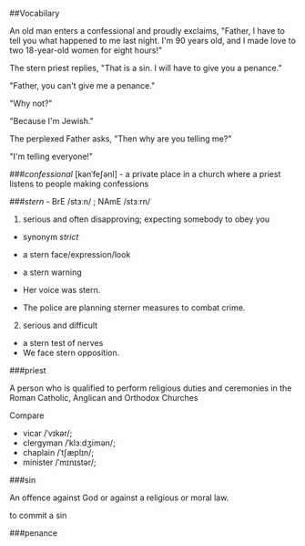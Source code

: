 ##Vocabilary

An old man enters a confessional and proudly exclaims, "Father, I have to tell you what happened to me last night. I'm 90 years old, and I made love to two 18-year-old women for eight hours!"

The stern priest replies, "That is a sin. I will have to give you a penance."

"Father, you can't give me a penance."

"Why not?"

"Because I'm Jewish."

The perplexed Father asks, "Then why are you telling me?"

"I'm telling everyone!"

###*confessional* [kənˈfeʃənl] - a private place in a church where a priest listens to people making confessions

###*stern* - BrE /stɜːn/ ; NAmE /stɜːrn/ 

1. serious and often disapproving; expecting somebody to obey you

- synonym *strict*

- a stern face/expression/look
- a stern warning
- Her voice was stern.
- The police are planning sterner measures to combat crime.


2. serious and difficult

- a stern test of nerves
- We face stern opposition.

###priest 

A person who is qualified to perform religious duties and ceremonies in the Roman Catholic, Anglican and Orthodox Churches

Compare

- vicar /ˈvɪkər/; 
- clergyman  /ˈklɜːdʒimən/;
- chaplain /ˈtʃæplɪn/;
- minister /ˈmɪnɪstər/;

###sin

An offence against God or against a religious or moral law.

to commit a sin

###penance

